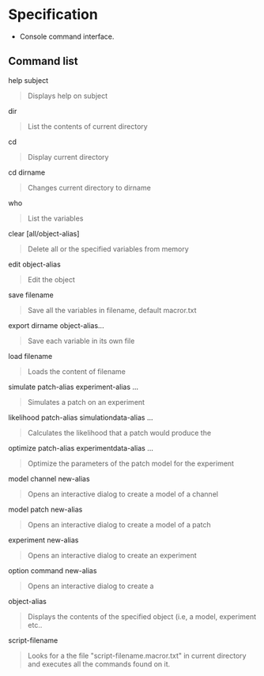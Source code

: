 # Specification #
  * Console command interface.

## Command list ##

help subject
> Displays help on subject

dir
> List the contents of current directory

cd
> Display current directory

cd dirname
> Changes current directory to dirname

who
> List the variables

clear  [all/object-alias]
> Delete all or the specified variables from memory

edit object-alias
> Edit the object

save filename
> Save all the variables in filename, default macror.txt

export dirname object-alias...
> Save each variable in its own file

load filename
> Loads the content of filename

simulate patch-alias experiment-alias ...
> Simulates a patch on an experiment

likelihood patch-alias simulationdata-alias ...
> Calculates the likelihood that a patch would produce the

optimize patch-alias experimentdata-alias ...
> Optimize the parameters of the patch model for the experiment

model channel new-alias
> Opens an interactive dialog to create a model of a channel

model patch new-alias
> Opens an interactive dialog to create a model of a patch

experiment new-alias
> Opens an interactive dialog to create an experiment

option command new-alias
> Opens an interactive dialog to create a

object-alias
> Displays the contents of the specified object (i.e, a model, experiment
> etc..

script-filename
> Looks for a the file "script-filename.macror.txt" in current directory
> and executes all the commands found on it.